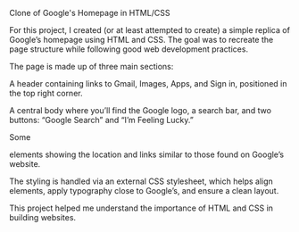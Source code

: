 Clone of Google's Homepage in HTML/CSS

For this project, I created (or at least attempted to create) a simple replica of Google’s homepage using HTML and CSS.
The goal was to recreate the page structure while following good web development practices.

The page is made up of three main sections:

A header containing links to Gmail, Images, Apps, and Sign in, positioned in the top right corner.

A central body where you’ll find the Google logo, a search bar, and two buttons: “Google Search” and “I’m Feeling Lucky.”

Some <div> elements showing the location and links similar to those found on Google’s website.

The styling is handled via an external CSS stylesheet,
which helps align elements, apply typography close to Google’s, and ensure a clean layout.

This project helped me understand the importance of HTML and CSS in building websites.
